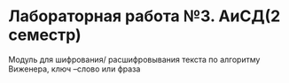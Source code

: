 <h1>Лабораторная работа №3. АиСД(2 семестр)</h1>
<p>Модуль для шифрования/ расшифровывания текста по алгоритму Виженера, ключ –слово или фраза</p>
